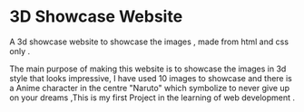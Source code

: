 # 3D Showcase Website

A 3d showcase website to showcase the images , made from html and css only .

The main  purpose of making this website is to showcase the images in 3d style that looks impressive,
I have used 10 images to showcase and there is a Anime character in the centre "Naruto" which symbolize to never give up on your dreams ,This is my first Project in the learning of web development .





